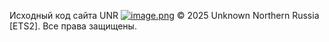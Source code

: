 Исходный код сайта UNR
[![image.png](https://i.postimg.cc/02Bps1NP/image.png)](https://postimg.cc/PP1LWcZR)
© 2025 Unknown Northern Russia [ETS2]. Все права защищены.
